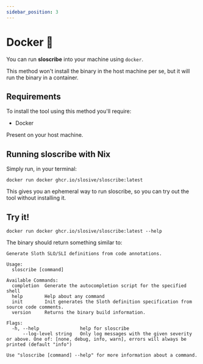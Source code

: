 ```yaml
---
sidebar_position: 3
---
```


# Docker 🐋

You can run **sloscribe** into your machine using `docker`.

This method won't install the binary in the host machine per se, but it will run the binary in a container.

## Requirements

To install the tool using this method you'll require:

* Docker

Present on your host machine.

## Running sloscribe with Nix

Simply run, in your terminal:

```shell
docker run docker ghcr.io/slosive/sloscribe:latest
```

This gives you an ephemeral way to run sloscribe, so you can try out the tool without installing it.

## Try it!

```shell
docker run docker ghcr.io/slosive/sloscribe:latest --help
```

The binary should return something similar to:

```shell
Generate Sloth SLO/SLI definitions from code annotations.

Usage:
  sloscribe [command]

Available Commands:
  completion  Generate the autocompletion script for the specified shell
  help        Help about any command
  init        Init generates the Sloth definition specification from source code comments.
  version     Returns the binary build information.

Flags:
  -h, --help               help for sloscribe
      --log-level string   Only log messages with the given severity or above. One of: [none, debug, info, warn], errors will always be printed (default "info")

Use "sloscribe [command] --help" for more information about a command.
```
